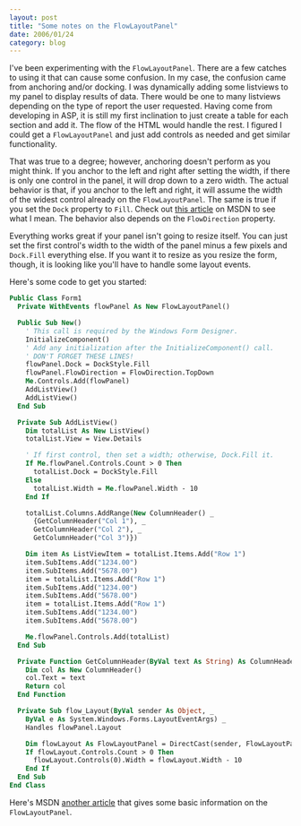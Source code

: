 ```yaml
---
layout: post
title: "Some notes on the FlowLayoutPanel"
date: 2006/01/24
category: blog
---
```


I've been experimenting with the `FlowLayoutPanel`. There are a few catches to using it that can cause some confusion. In my case, the confusion came from anchoring and/or docking. I was dynamically adding some listviews to my panel to display results of data. There would be one to many listviews depending on the type of report the user requested. Having come from developing in ASP, it is still my first inclination to just create a table for each section and add it. The flow of the HTML would handle the rest. I figured I could get a `FlowLayoutPanel` and just add controls as needed and get similar functionality.

That was true to a degree; however, anchoring doesn't perform as you might think. If you anchor to the left and right after setting the width, if there is only one control in the panel, it will drop down to a zero width. The actual behavior is that, if you anchor to the left and right, it will assume the width of the widest control already on the `FlowLayoutPanel`. The same is true if you set the `Dock` property to `Fill`. Check out [this article](http://msdn2.microsoft.com/en-us/library/ms171633.aspx) on MSDN to see what I mean. The behavior also depends on the `FlowDirection` property.

Everything works great if your panel isn't going to resize itself. You can just set the first control's width to the width of the panel minus a few pixels and `Dock.Fill` everything else. If you want it to resize as you resize the form, though, it is looking like you'll have to handle some layout events.

Here's some code to get you started:

```vb
Public Class Form1
  Private WithEvents flowPanel As New FlowLayoutPanel()

  Public Sub New()
    ' This call is required by the Windows Form Designer.
    InitializeComponent()
    ' Add any initialization after the InitializeComponent() call.
    ' DON'T FORGET THESE LINES!
    flowPanel.Dock = DockStyle.Fill
    flowPanel.FlowDirection = FlowDirection.TopDown
    Me.Controls.Add(flowPanel)
    AddListView()
    AddListView()
  End Sub

  Private Sub AddListView()
    Dim totalList As New ListView()
    totalList.View = View.Details

    ' If first control, then set a width; otherwise, Dock.Fill it.
    If Me.flowPanel.Controls.Count > 0 Then
      totalList.Dock = DockStyle.Fill
    Else
      totalList.Width = Me.flowPanel.Width - 10
    End If

    totalList.Columns.AddRange(New ColumnHeader() _
      {GetColumnHeader("Col 1"), _
      GetColumnHeader("Col 2"), _
      GetColumnHeader("Col 3")})

    Dim item As ListViewItem = totalList.Items.Add("Row 1")
    item.SubItems.Add("1234.00")
    item.SubItems.Add("5678.00")
    item = totalList.Items.Add("Row 1")
    item.SubItems.Add("1234.00")
    item.SubItems.Add("5678.00")
    item = totalList.Items.Add("Row 1")
    item.SubItems.Add("1234.00")
    item.SubItems.Add("5678.00")

    Me.flowPanel.Controls.Add(totalList)
  End Sub

  Private Function GetColumnHeader(ByVal text As String) As ColumnHeader
    Dim col As New ColumnHeader()
    col.Text = text
    Return col
  End Function

  Private Sub flow_Layout(ByVal sender As Object, _
    ByVal e As System.Windows.Forms.LayoutEventArgs) _
    Handles flowPanel.Layout

    Dim flowLayout As FlowLayoutPanel = DirectCast(sender, FlowLayoutPanel)
    If flowLayout.Controls.Count > 0 Then
      flowLayout.Controls(0).Width = flowLayout.Width - 10
    End If
  End Sub
End Class
```

Here's MSDN [another article](http://msdn2.microsoft.com/en-us/library/z9w7ek2f.aspx) that gives some basic information on the `FlowLayoutPanel`.

